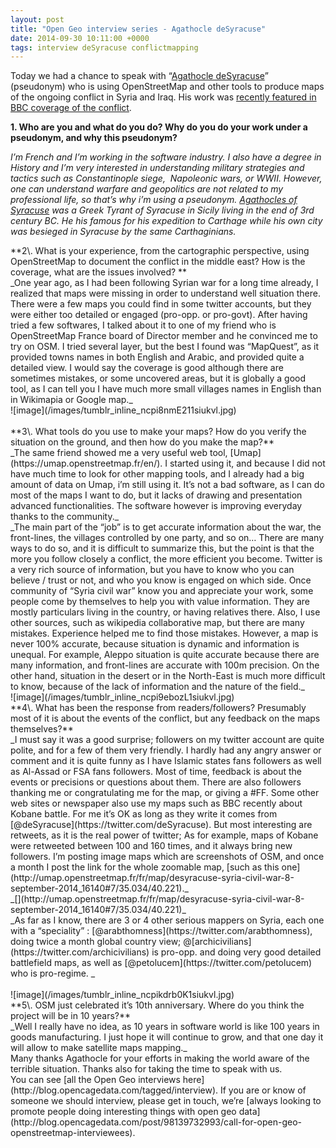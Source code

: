 ```yaml
--- 
layout: post
title: "Open Geo interview series - Agathocle deSyracuse"
date: 2014-09-30 10:11:00 +0000
tags: interview deSyracuse conflictmapping
---
```

Today we had a chance to speak with “[Agathocle deSyracuse](https://twitter.com/deSyracuse)” (pseudonym) who is using OpenStreetMap and other tools to produce maps of the ongoing conflict in Syria and Iraq. His work was [recently featured in BBC coverage of the conflict](http://www.bbc.co.uk/news/world-middle-east-29401848).

**<span class="im"><span class="im">1\. Who are you and what do you do? Why do you do your work under a pseudonym, and why this pseudonym?</span></span>**

<span class="im"><span class="im"><span></span></span></span>_I’m French and I’m working in the software industry. I also have a degree in History and I’m very interested in understanding military strategies and tactics such as Constantinople siege,  Napoleonic wars, or WWII. However, one can understand warfare and geopolitics are not related to my professional life, so that’s why i’m using a pseudonym. [Agathocles of Syracuse](http://en.wikipedia.org/wiki/Agathocles_of_Syracuse) was a Greek Tyrant of Syracuse in Sicily living in the end of 3rd century BC. He his famous for his expedition to Carthage while his own city was besieged in Syracuse by the same Carthaginians._

<div>**2\. What is your experience, from the cartographic perspective, using OpenStreetMap to document the conflict in the middle east? How is the coverage, what are the issues involved? ** <span></span> </div>

<div>_One year ago, as I had been following Syrian war for a long time already, I realized that maps were missing in order to understand well situation there. There were a few maps you could find in some twitter accounts, but they were either too detailed or engaged (pro-opp. or pro-govt). After having tried a few softwares, I talked about it to one of my friend who is OpenStreetMap France board of Director member and he convinced me to try on OSM. I tried several layer, but the best I found was “MapQuest”, as it provided towns names in both English and Arabic, and provided quite a detailed view. I would say the coverage is good although there are sometimes mistakes, or some uncovered areas, but it is globally a good tool, as I can tell you I have much more small villages names in English than in Wikimapia or Google map._</div>

<div>![image](/images/tumblr_inline_ncpi8nmE211siukvl.jpg)</div>

<div><span> </span></div>

<div class="gmail_extra">**3\. What tools do you use to make your maps? How do you verify the situation on the ground, and then how do you make the map?**</div>

<div class="gmail_extra">_The same friend showed me a very useful web tool, [Umap](https://umap.openstreetmap.fr/en/). I started using it, and because I did not have much time to look for other mapping tools, and I already had a big amount of data on Umap, i’m still using it. It’s not a bad software, as I can do most of the maps I want to do, but it lacks of drawing and presentation advanced functionalities. The software however is improving everyday thanks to the community._</div>

<div class="gmail_extra">_The main part of the “job” is to get accurate information about the war, the front-lines, the villages controlled by one party, and so on… There are many ways to do so, and it is difficult to summarize this, but the point is that the more you follow closely a conflict, the more efficient you become. Twitter is a very rich source of information, but you have to know who you can believe / trust or not, and who you know is engaged on which side. Once community of “Syria civil war” know you and appreciate your work, some people come by themselves to help you with value information. They are mostly particulars living in the country, or having relatives there. Also, I use other sources, such as wikipedia collaborative map, but there are many mistakes. Experience helped me to find those mistakes. However, a map is never 100% accurate, because situation is dynamic and information is unequal. For example, Aleppo situation is quite accurate because there are many information, and front-lines are accurate with 100m precision. On the other hand, situation in the desert or in the North-East is much more difficult to know, because of the lack of information and the nature of the field._</div>

<div class="gmail_extra">![image](/images/tumblr_inline_ncpi9ebozL1siukvl.jpg)</div>

<div class="gmail_extra">

<div>**4\. What has been the response from readers/followers? Presumably most of it is about the events of the conflict, but any feedback on the maps themselves?**</div>

</div>

<div class="gmail_extra">_I must say it was a good surprise; followers on my twitter account are quite polite, and for a few of them very friendly. I hardly had any angry answer or comment and it is quite funny as I have Islamic states fans followers as well as Al-Assad or FSA fans followers. Most of time, feedback is about the events or precisions or questions about them. There are also followers thanking me or congratulating me for the map, or giving a #FF. Some other web sites or newspaper also use my maps such as BBC recently about Kobane battle. For me it’s OK as long as they write it comes from [@deSyracuse](https://twitter.com/deSyracuse). But most interesting are retweets, as it is the real power of twitter; As for example, maps of Kobane were retweeted between 100 and 160 times, and it always bring new followers. I’m posting image maps which are screenshots of OSM, and once a month I post the link for the whole zoomable map, [such as this one](http://umap.openstreetmap.fr/fr/map/desyracuse-syria-civil-war-8-september-2014_16140#7/35.034/40.221)._</div>

<div class="gmail_extra">_[](http://umap.openstreetmap.fr/fr/map/desyracuse-syria-civil-war-8-september-2014_16140#7/35.034/40.221)_ </div>

<div class="gmail_extra">_As far as I know, there are 3 or 4 other serious mappers on Syria, each one with a “speciality” : [@arabthomness](https://twitter.com/arabthomness), doing twice a month global country view; @[archicivilians](https://twitter.com/archicivilians) is pro-opp. and doing very good detailed battlefield maps, as well as [@petolucem](https://twitter.com/petolucem) who is pro-regime. _</div>

<div><span><span> </span></span></div>

<div><span><span><span>![image](/images/tumblr_inline_ncpikdrb0K1siukvl.jpg)</span></span></span></div>

<div>**5\. OSM just celebrated it’s 10th anniversary. Where do you think the project will be in 10 years?**</div>

<div>_Well I really have no idea, as 10 years in software world is like 100 years in goods manufacturing. I just hope it will continue to grow, and that one day it will allow to make satellite maps mapping._</div>

<div>Many thanks Agathocle for your efforts in making the world aware of the terrible situation. Thanks also for taking the time to speak with us.</div>

<div>You can see [all the Open Geo interviews here](http://blog.opencagedata.com/tagged/interview). If you are or know of someone we should interview, please get in touch, we’re [always looking to promote people doing interesting things with open geo data](http://blog.opencagedata.com/post/98139732993/call-for-open-geo-openstreetmap-interviewees). </div>